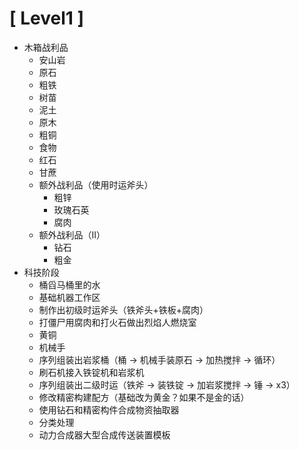 # [ Level1 ]

- 木箱战利品
  - 安山岩
  - 原石
  - 粗铁
  - 树苗
  - 泥土
  - 原木
  - 粗铜
  - 食物
  - 红石
  - 甘蔗
  - 额外战利品（使用时运斧头）
    - 粗锌
    - 玫瑰石英
    - 腐肉
  - 额外战利品（II）
    - 钻石
    - 粗金
- 科技阶段
  - 桶舀马桶里的水
  - 基础机器工作区
  - 制作出初级时运斧头（铁斧头+铁板+腐肉）
  - 打僵尸用腐肉和打火石做出烈焰人燃烧室
  - 黄铜
  - 机械手
  - 序列组装出岩浆桶（桶 -> 机械手装原石 -> 加热搅拌 -> 循环）
  - 刷石机接入铁锭机和岩浆机
  - 序列组装出二级时运（铁斧 -> 装铁锭 -> 加岩浆搅拌 -> 锤 -> x3）
  - 修改精密构建配方（基础改为黄金？如果不是金的话）
  - 使用钻石和精密构件合成物资抽取器
  - 分类处理
  - 动力合成器大型合成传送装置模板